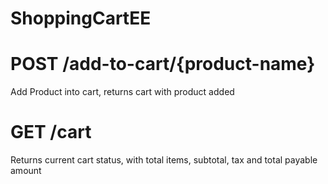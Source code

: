 # ShoppingCartEE
# POST /add-to-cart/{product-name}
Add Product into cart, returns cart with product added
# GET /cart
Returns current cart status, with total items, subtotal, tax and total payable amount
